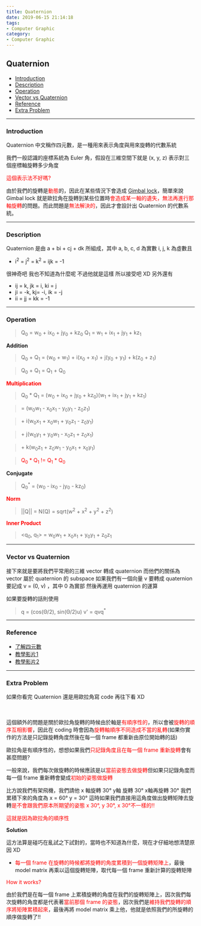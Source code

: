 ```yaml
---
title: Quaternion
date: 2019-06-15 21:14:18
tags:
- Computer Graphic
category:
- Computer Graphic
---
```


## Quaternion

* [Introduction](#Introduction)
* [Description](#Description)
* [Operation](#Operation)
* [Vector vs Quaternion](#Vector-vs-Quaternion)
* [Reference](#Reference)
* [Extra Problem](#Extra-Problem)


<!--more-->

---

### Introduction

Quaternion 中文稱作四元數，是一種用來表示角度與用來旋轉的代數系統

我們一般認識的座標系統為 Euler 角，假設在三維空間下就是 (x, y, z) 表示對三個座標軸旋轉多少角度

<font color='red'>這個表示法不好嗎?</font>

由於我們的旋轉是<font color='red'>動態</font>的，因此在某些情況下會造成 [Gimbal lock](https://zh.wikipedia.org/wiki/%E7%92%B0%E6%9E%B6%E9%8E%96%E5%AE%9A)，簡單來說 Gimbal lock 就是歐拉角在旋轉到某些位置時<font color='red'>會造成某一軸的遺失，無法再進行那軸旋轉</font>的問題。而此問題是<font color='red'>無法解決的</font>，因此才會設計出 Quaternion 的代數系統。

---

### Description

Quaternion 是由 a + bi + cj + dk 所組成，其中 a, b, c, d 為實數 i, j, k 為虛數且

* i<sup>2</sup> = j<sup>2</sup> = k<sup>2</sup> = ijk = -1

很神奇吧 我也不知道為什麼呢 不過他就是這樣 所以接受吧 XD
另外還有

* ij = k, jk = i, ki = j
* ji = -k, kj= -i, ik = -j
* ii = jj = kk = -1

---

### Operation

> Q<sub>0</sub> = w<sub>0</sub> + ix<sub>0</sub> + jy<sub>0</sub> + kz<sub>0</sub>
> Q<sub>1</sub> = w<sub>1</sub> + ix<sub>1</sub> + jy<sub>1</sub> + kz<sub>1</sub>

**Addition**

> Q<sub>0</sub> + Q<sub>1</sub> = (w<sub>0</sub> + w<sub>1</sub>) + i(x<sub>0</sub> + x<sub>1</sub>) + j(y<sub>0</sub> + y<sub>1</sub>) + k(z<sub>0</sub> + z<sub>1</sub>) 

> Q<sub>0</sub> + Q<sub>1</sub> = Q<sub>1</sub> + Q<sub>0</sub>

**<font color='red'>Multiplication</font>**

> Q<sub>0</sub> * Q<sub>1</sub> = (w<sub>0</sub> + ix<sub>0</sub> + jy<sub>0</sub> + kz<sub>0</sub>)(w<sub>1</sub> + ix<sub>1</sub> + jy<sub>1</sub> + kz<sub>1</sub>)

> = (w<sub>0</sub>w<sub>1</sub> - x<sub>0</sub>x<sub>1</sub> - y<sub>0</sub>y<sub>1</sub> - z<sub>0</sub>z<sub>1</sub>)

> \+ i(w<sub>0</sub>x<sub>1</sub> + x<sub>0</sub>w<sub>1</sub> + y<sub>0</sub>z<sub>1</sub> - z<sub>0</sub>y<sub>1</sub>)

> \+ j(w<sub>0</sub>y<sub>1</sub> + y<sub>0</sub>w<sub>1</sub> - x<sub>0</sub>z<sub>1</sub> + z<sub>0</sub>x<sub>1</sub>)

> \+ k(w<sub>0</sub>z<sub>1</sub> + z<sub>0</sub>w<sub>1</sub> - y<sub>0</sub>x<sub>1</sub> + x<sub>0</sub>y<sub>1</sub>)

> <font color='red'>Q<sub>0</sub> * Q<sub>1</sub> != Q<sub>1</sub> * Q<sub>0</sub></font>

**Conjugate**

> Q<sub>0</sub><sup>*</sup> = (w<sub>0</sub> - ix<sub>0</sub> - jy<sub>0</sub> - kz<sub>0</sub>)

**<font color='red'>Norm</font>**

> ||Q|| = N(Q) = sqrt(w<sup>2</sup> + x<sup>2</sup> + y<sup>2</sup> + z<sup>2</sup>)

**<font color='red'>Inner Product</font>**

> \<q<sub>0</sub>, q<sub>1</sub>> = w<sub>0</sub>w<sub>1</sub> + x<sub>0</sub>x<sub>1</sub> + y<sub>0</sub>y<sub>1</sub> + z<sub>0</sub>z<sub>1</sub>

---

### Vector vs Quaternion

接下來就是要將我們平常用的三維 vector 轉成 quaternion
而他們的關係為 vector 屬於 quaternion 的 subspace
如果我們有一個向量 v 要轉成 quaternion 要記成 v = (0, v) ，其中 0 為實部
然後再運用 quaternion 的運算

如果要旋轉的話則使用

> q = (cos(&Theta;/2), sin(&Theta;/2)u)
> v' = qvq<sup>*</sup>

---

### Reference

* [了解四元數](https://www.zhihu.com/question/47736315)
* [教學影片1](https://www.youtube.com/watch?v=3BR8tK-LuB0)
* [教學影片2](https://www.youtube.com/watch?v=zjMuIxRvygQ)

---

### Extra Problem

如果你看完 Quaternion 還是用歐拉角寫 code 再往下看 XD

<br/>
<br/>
這個額外的問題是關於歐拉角旋轉的時候由於軸是<font color='red'>有順序性的</font>，所以會被<font color='red'>旋轉的順序互相影響</font>，因此在 coding 時會因為<font color='red'>旋轉軸順序不同造成不當的亂轉</font>(如果你實作的方法是只記錄旋轉角度然後在每一個 frame 都重新由原位開始轉的話)

歐拉角是有順序性的，想想如果我們<font color='red'>只記錄角度且在每一個 frame 重新旋轉</font>會有甚麼問題?

一般來說，我們每次做旋轉的時候應該是以<font color='red'>當前姿態去做旋轉</font>但如果只記錄角度而每一個 frame 重新轉會變成<font color='red'>初始的姿態做旋轉</font>

比方說我們有架飛機，我們請他 x 軸旋轉 30&deg; y軸 旋轉 30&deg; x軸再旋轉 30&deg; 
我們累積下來的角度為 x = 60&deg; y = 30&deg; 
這時如果我們直接用這角度做出旋轉矩陣去旋轉<font color='red'>是不會跟我們原本所期望的姿態 x 30&deg;, y 30&deg;, x 30&deg;不一樣的!!</font>

<font color='red'>這就是因為歐拉角的順序性</font>


**Solution**

這方法算是碰巧在亂試之下試對的，當時也不知道為什麼，現在才仔細地想清楚原因 XD

* <font color='red'>每一個 frame 在旋轉的時候都將旋轉的角度累積到一個旋轉矩陣上</font>，最後 model matrix 再乘以這個旋轉矩陣，取代每一個 frame 重新計算的旋轉矩陣

<font color='red'>How it works?</font>

由於我們是在每一個 frame 上累積旋轉的角度在我們的旋轉矩陣上，因次我們每次旋轉的角度都是代表著<font color='red'>當前那個 frame 的姿態</font>，因次我們是<font color='red'>維持我們旋轉的順序將矩陣累積起來</font>，最後再將 model matrix 乘上他，他就是依照我們的所旋轉的順序做旋轉了!!